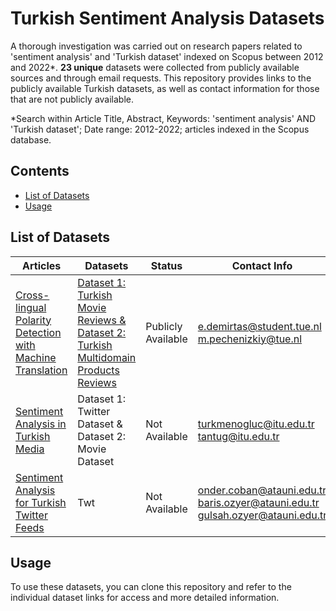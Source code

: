 # Turkish Sentiment Analysis Datasets

A thorough investigation was carried out on research papers related to 'sentiment analysis' and 'Turkish dataset' indexed on Scopus between 2012 and 2022*. **23 unique** datasets were collected from publicly available sources and through email requests. This repository provides links to the publicly available Turkish datasets, as well as contact information for those that are not publicly available.

*Search within Article Title, Abstract, Keywords: 'sentiment analysis' AND 'Turkish dataset'; Date range: 2012-2022; articles indexed in the Scopus database.

## Contents

- [List of Datasets](#list-of-datasets)
- [Usage](#usage)

## List of Datasets

| Articles     | Datasets           | Status      | Contact Info |
| ------------------ | ---------------------- | ----------------- | --- |
| [Cross-lingual Polarity Detection with Machine Translation](https://dl.acm.org/doi/pdf/10.1145/2502069.2502078?casa_token=RpBnOZk_7IEAAAAA:zxehldkECOfZPAr83Mdys0EZxSpQgKMYzhiiCzhKc1sFRH8dcXnqfr6QecAK_vZZAP6mzMB-TeHU)    | [Dataset 1: Turkish Movie Reviews & Dataset 2: Turkish Multidomain Products Reviews](https://www.win.tue.nl/~mpechen/projects/smm/#Datasets) | Publicly Available | e.demirtas@student.tue.nl m.pechenizkiy@tue.nl|
| [Sentiment Analysis in Turkish Media](https://d1wqtxts1xzle7.cloudfront.net/108813139/download_jsessionid_00E6A9E756589AC939F407A7F15D5AA8-libre.pdf?1702374670=&response-content-disposition=inline%3B+filename%3DSentiment_Analysis_in_Turkish_Media.pdf&Expires=1718288020&Signature=hIs~pjmOQj8v3IZhG~8a2hcBwBJZUOdzHJkj6T6ymw5sl865l64yuL0i5fmMRDm3~VL5PNvFAl3FFrDNKSiTD1PW3r3hbcZVyV-hfvghAuGl5kvgxMKzmt0Xjkzn35QlQfnWNm~pzA~mF6kbTx2KHJhWTrWiwd-m2vx-eSSoGCQjxkJKxBu5nZ-fauaKes3MWNfVqrp1y1DZRZJBOLP71phdfHXeDWGVBPbjZfdbrrwRgKXwLt2K4rhHIsJDKnfwQQ19WyqdUyGEJd4gAHZ~qybJcN6kCcGFzbgjjiLOw~81Rg2rLGqFqwdbRz0sY77n~jzb6s9vliXRwgoF35GBIQ__&Key-Pair-Id=APKAJLOHF5GGSLRBV4ZA) | Dataset 1: Twitter Dataset & Dataset 2: Movie Dataset | Not Available | turkmenogluc@itu.edu.tr tantug@itu.edu.tr |
| [Sentiment Analysis for Turkish Twitter Feeds](https://ieeexplore.ieee.org/stamp/stamp.jsp?arnumber=7130362&casa_token=vmqnO6gQ10cAAAAA:b9WagYcf23lutBy5cRr_osVl2blL418bpKYYgA_X_t1J2Td70uXciUzPJp1umnSEA5Iu9rEX-w&tag=1)| Twt | Not Available | onder.coban@atauni.edu.tr baris.ozyer@atauni.edu.tr gulsah.ozyer@atauni.edu.tr|


## Usage

To use these datasets, you can clone this repository and refer to the individual dataset links for access and more detailed information.


